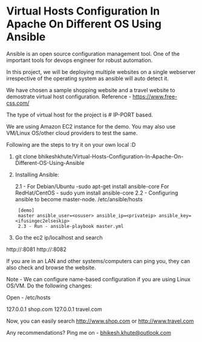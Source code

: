 # Virtual Hosts Configuration In Apache On Different OS Using Ansible

Ansible is an open source configuration management tool. One of the important tools for devops engineer for robust automation. 

In this project, we will be deploying multiple websites on a single webserver irrespective of the operating system as ansible will auto detect it. 

We have chosen a sample shopping website and a travel website to demostrate virtual host configuration. Reference - https://www.free-css.com/

The type of virtual host for the project is # IP-PORT based. 

We are using Amazon EC2 instance for the demo. You may also use VM/Linux OS/other cloud providers to test the same.

Following are the steps to try it on your own local :D 

1. git clone bhikeshkhute/Virtual-Hosts-Configuration-In-Apache-On-Different-OS-Using-Ansible

2. Installing Ansible:

	2.1 - For Debian/Ubuntu -sudo apt-get install ansible-core
	  For RedHat/CentOS - sudo yum install ansible-core
    	2.2 - Configuring ansible to become master-node.
		/etc/ansible/hosts
		
		[demo]
	 	master ansible_user=<osuser> ansible_ip=<privateip> ansible_key=<ifusingec2elseskip>
    	2.3 - Run - ansible-playbook master.yml

3. Go the ec2 ip/localhost and search

http://<ip>:8081
http://<ip>:8082

If you are in an LAN and other systems/computers can ping you, they can also check and browse the website.

Note - We can configure name-based configuration if you are using Linux OS/VM. Do the following changes:

Open - /etc/hosts

127.0.0.1 shop.com
127.0.0.1 travel.com

Now, you can easily search http://www.shop.com or http://www.travel.com
	
Any recommendations? Ping me on - bhikesh.khute@outlook.com



